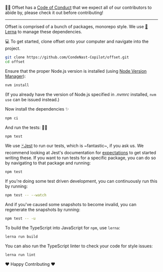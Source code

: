 :tipping_hand_woman: Offset has a [Code of Conduct](https://github.com/CondeNast-Copilot/offset/blob/latest/CODE_OF_CONDUCT.md) that we expect all of our contributors to abide by, please check it out before contributing!

***

Offset is comprised of a bunch of packages, monorepo style. We use [:dragon:Lerna](https://lernajs.io) to manage these dependencies.

:computer: To get started, clone offset onto your computer and navigate into the project.

```bash
git clone https://github.com/CondeNast-Copilot/offset.git
cd offset
```

Ensure that the proper Node.js version is installed (using [Node Version Manager](https://github.com/creationix/nvm)):

```bash
nvm install
```

(If you already have the version of Node.js specified in _.nvmrc_  installed, `nvm use` can be issued instead.)

Now install the dependencies :sparkles:

```bash
npm ci
```

And run the tests: :woman_scientist:

```bash
npm test
```

We use [:black_joker:Jest](https://facebook.github.io/jest) to run our tests, which is \~fantastic\~, if you ask us. We recommend looking at Jest's documentation for [expectations](https://facebook.github.io/jest/docs/en/expect.html) to get started writing these. If you want to run tests for a specific package, you can do so by navigating to that package and running:

```bash
npm test
```

If you're doing some test driven development, you can continuously run this by running:

```bash
npm test -- --watch
```

And if you've caused some snapshots to become invalid, you can regenerate the snapshots by running:

```bash
npm test -- -u
```

To build the TypeScript into JavaScript for `npm`, use `lerna`:

```bash
lerna run build
```

You can also run the TypeScript linter to check your code for style issues:

```bash
lerna run lint
```

:heart: Happy Contributing :heart:
